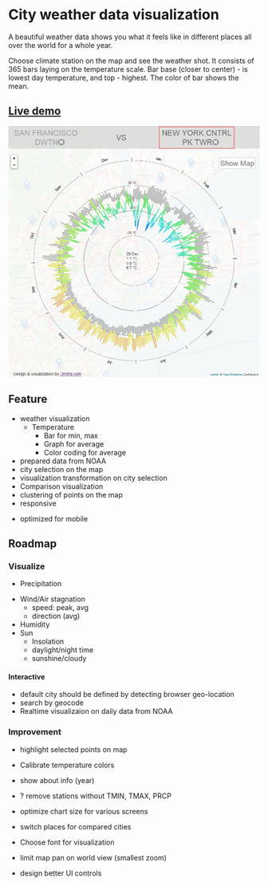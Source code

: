 # City weather data visualization
A beautiful weather data shows you what it feels like in different places all over the world for a whole year.

Choose climate station on the map and see the weather shot. It consists of 365 bars laying on the temperature scale. Bar base (closer to center) - is lowest day temperature, and top - highest. The color of bar shows the mean.

## [Live demo](http://daviste.com/demo/cityweather)

[![](https://raw.githubusercontent.com/Dmitra/cityweather/master/snapshot/SFvsNY.jpg)](http://daviste.com/demo/cityweather)

## Feature
  + weather visualization
    + Temperature
      + Bar for min, max
      + Graph for average
      + Color coding for average
  + prepared data from NOAA
  + city selection on the map
  + visualization transformation on city selection
  + Comparison visualization
  + clustering of points on the map
  + responsive
  - optimized for mobile

## Roadmap
### Visualize
  - Precipitation
  * Wind/Air stagnation
    * speed: peak, avg
    * direction (avg) 
  * Humidity
  * Sun
    * Insolation
    * daylight/night time
    * sunshine/cloudy

#### Interactive
  - default city should be defined by detecting browser geo-location
  - search by geocode
  - Realtime visualizaion on daily data from NOAA

### Improvement
  - highlight selected points on map
  - Calibrate temperature colors
  - show about info (year)

  - ? remove stations without TMIN, TMAX, PRCP
  - optimize chart size for various screens
  - switch places for compared cities
  - Choose font for visualization
  - limit map pan on world view (smallest zoom)
  - design better UI controls

